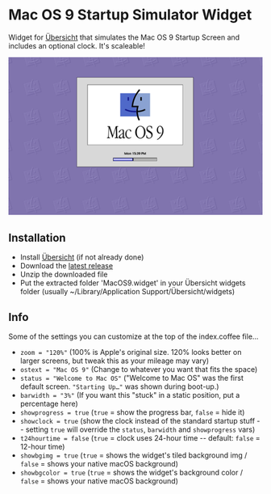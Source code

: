 # Mac OS 9 Startup Simulator Widget

Widget for [Übersicht](http://tracesof.net/uebersicht/) that simulates the Mac OS 9 Startup Screen and includes an optional clock. It's scaleable!

![MacOS9.widget in action](screenshot.png)

## Installation
- Install [Übersicht](http://tracesof.net/uebersicht/) (if not already done)
- Download the [latest release](https://github.com/ericksonstudio/Mac-OS-9-for-Ubersicht/releases)
- Unzip the downloaded file
- Put the extracted folder 'MacOS9.widget' in your Übersicht widgets folder (usually ~/Library/Application Support/Übersicht/widgets)

## Info
Some of the settings you can customize at the top of the index.coffee file...

- `zoom = "120%"` (100% is Apple's original size. 120% looks better on larger screens, but tweak this as your mileage may vary)
- `ostext = "Mac OS 9"` (Change to whatever you want that fits the space)
- `status = "Welcome to Mac OS"` ("Welcome to Mac OS" was the first default screen. `"Starting Up…"` was shown during boot-up.)
- `barwidth = "3%"` (If you want this "stuck" in a static position, put a percentage here)
- `showprogress = true` (`true` = show the progress bar, `false` = hide it)
- `showclock = true` (show the clock instead of the standard startup stuff -- setting `true` will override the `status`, `barwidth` and `showprogress` vars)
- `t24hourtime = false` (`true` = clock uses 24-hour time -- default: `false` = 12-hour time)
- `showbgimg = true` (`true` = shows the widget's tiled background img / `false` = shows your native macOS background)
- `showbgcolor = true` (`true` = shows the widget's background color / `false` = shows your native macOS background)
